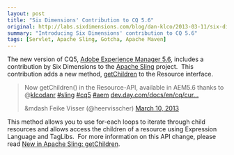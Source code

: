 ```yaml
---
layout: post
title: "Six Dimensions' Contribution to CQ 5.6"
original: http://labs.sixdimensions.com/blog/dan-klco/2013-03-11/six-dimensions-contribution-cq-56
summary: "Introducing Six Dimensions' contribution to CQ 5.6"
tags: [Servlet, Apache Sling, Gotcha, Apache Maven]
---
```


The new version of CQ5,&nbsp;[Adobe Experience Manager 5.6][1], includes a contribution by Six Dimensions to the [Apache Sling][2]&nbsp;project. &nbsp;This contribution adds a new method, [getChildren][3] to the Resource interface. &nbsp;

> Now getChildren() in the Resource-API, available in AEM5.6 thanks to @[klcodanr][4] [#sling][5] [#cq5][6] [#aem][7] [dev.day.com/docs/en/cq/cur...][8]
> 
> &mdash Feike Visser (@heervisscher) [March 10, 2013][9]

This method allows you to use for-each loops to iterate through child resources and allows access the children of a resource using Expression Language and TagLibs. &nbsp;For more information on this API change, please read [New in Apache Sling: getChildren][10].

 [1]: http://www.adobe.com/solutions/web-experience-management.html "Adobe Experience Manager"
 [2]: http://sling.apache.org/ "Apache Sling"
 [3]: http://dev.day.com/docs/en/cq/current/javadoc/org/apache/sling/api/resource/Resource.html#getChildren%28%29 "Adobe CQ Documentation for getChildren"
 [4]: https://twitter.com/klcodanr
 [5]: https://twitter.com/search/%23sling
 [6]: https://twitter.com/search/%23cq5
 [7]: https://twitter.com/search/%23aem
 [8]: http://t.co/b9r1H1nD42 "http://dev.day.com/docs/en/cq/current/javadoc/org/apache/sling/api/resource/Resource.html"
 [9]: https://twitter.com/heervisscher/status/310668296523501568
 [10]: http://labs.sixdimensions.com/blog/dan-klco/2012-11-19/new-apache-sling-getchildren  